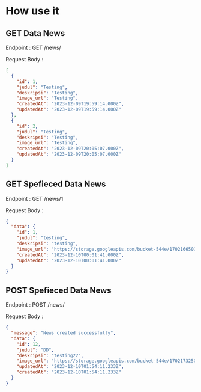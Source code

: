 # How use it

## GET Data News

Endpoint : GET /news/

Request Body :

```json
[
  {
    "id": 1,
    "judul": "Testing",
    "deskripsi": "Testing",
    "image_url": "Testing",
    "createdAt": "2023-12-09T19:59:14.000Z",
    "updatedAt": "2023-12-09T19:59:14.000Z"
  },
  {
    "id": 2,
    "judul": "Testing",
    "deskripsi": "Testing",
    "image_url": "Testing",
    "createdAt": "2023-12-09T20:05:07.000Z",
    "updatedAt": "2023-12-09T20:05:07.000Z"
  }
]
```

## GET Spefieced Data News

Endpoint : GET /news/1

Request Body :

```json
{
  "data": {
    "id": 1,
    "judul": "testing",
    "deskripsi": "testing",
    "image_url": "https://storage.googleapis.com/bucket-544e/1702166501667_8395-pepe-cool.png",
    "createdAt": "2023-12-10T00:01:41.000Z",
    "updatedAt": "2023-12-10T00:01:41.000Z"
  }
}
```

## POST Spefieced Data News

Endpoint : POST /news/

Request Body :

```json
{
  "message": "News created successfully",
  "data": {
    "id": 12,
    "judul": "DD",
    "deskripsi": "testing22",
    "image_url": "https://storage.googleapis.com/bucket-544e/1702173250195_8395-pepe-cool.png",
    "updatedAt": "2023-12-10T01:54:11.233Z",
    "createdAt": "2023-12-10T01:54:11.233Z"
  }
}
```
